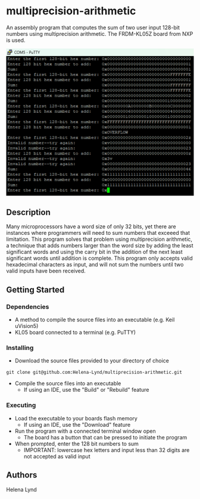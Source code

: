 # multiprecision-arithmetic<br>
An assembly program that computes the sum of two user input 128-bit numbers using multiprecision arithmetic. The FRDM-KL05Z board from NXP is used.

![ProgramResults](https://github.com/Helena-Lynd/multiprecision-arithmetic/blob/main/program-results.png?raw=true)

## Description<br>
Many microprocessors have a word size of only 32 bits, yet there are instances where programmers will need to sum numbers that exceeed that limitation. This program solves that problem using multiprecision arithmetic, a technique that adds numbers larger than the word size by adding the least significant words and using the carry bit in the addition of the next least significant words until addition is complete. This program only accepts valid hexadecimal characters as input, and will not sum the numbers until two valid inputs have been received.
## Getting Started<br>
### Dependencies
- A method to compile the source files into an executable (e.g. Keil uVision5)
- KL05 board connected to a terminal (e.g. PuTTY)
### Installing
- Download the source files provided to your directory of choice
```
git clone git@github.com:Helena-Lynd/multiprecision-arithmetic.git
```
- Compile the source files into an executable
  - If using an IDE, use the "Build" or "Rebuild" feature
### Executing
- Load the executable to your boards flash memory
  - If using an IDE, use the "Download" feature
- Run the program with a connected terminal window open
  - The board has a button that can be pressed to initiate the program
- When prompted, enter the 128 bit numbers to sum
  - IMPORTANT: lowercase hex letters and input less than 32 digits are not accepted as valid input
## Authors<br>
Helena Lynd
